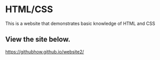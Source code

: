 # HTML/CSS
This is a website that demonstrates basic knowledge of HTML and CSS
## View the site below.
https://githubhow.github.io/website2/
